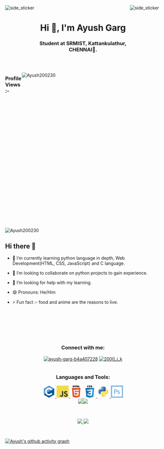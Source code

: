 <p>&nbsp;</P>




<img align="right"  width=100px height=150px alt="side_sticker" src="https://media.giphy.com/media/TEnXkcsHrP4YedChhA/giphy.gif" />
<img align="left"  width=100px height=150px alt="side_sticker" src="https://media.giphy.com/media/TEnXkcsHrP4YedChhA/giphy.gif" />




<p>&nbsp;</P>

<h1 align="center">Hi 👋, I'm Ayush Garg</h1>
<h3 align="center">Student at SRMIST, Kattankulathur, CHENNAI🌟.</h3>


<br>
<br>



<p><img align="right" src="https://raw.githubusercontent.com/Adam-pw/Adam-pw/main/animation_500_kxa883sd.gif" alt="Ayush200230" width=450 height=500 /></p>



<p align="right"> <h3><strong>Profile Views :-</strong></h3> <img src="https://komarev.com/ghpvc/?username=Ayush200230&label=Profile%20views&color=0e75b6&style=flat"
    alt="Ayush200230" /> 
</p>




## Hi there 👋
- 🌱 I’m currently learning python language in depth, Web Development(HTML, CSS, JavaScript) and C language.

- 👯 I’m looking to collaborate on python projects to gain experience.

- 🤔 I’m looking for help with my learning.

- 😄 Pronouns: He/Him

- ⚡ Fun fact :- food and anime are the reasons to live.

<!--
**Ayush200230/Ayush200230** is a ✨ _special_ ✨ repository because its `README.md` (this file) appears on your GitHub profile.

Here are some ideas to get you started:

- 🌱 I’m currently learning python language in depth.
- 👯 I’m looking to collaborate on python projects to gain experience.
- 🤔 I’m looking for help with my learning.
- 😄 Pronouns: He/Him
- ⚡ Fun fact :- food and anime are the reasons to live.
-->

<br>
<br>
<br>
<br>

<br>

<h3 align="center">Connect with me:</h3>
<p align="center">
<a href="https://www.linkedin.com/in/ayush-garg-b4a407228/" target="_blank"><img align="center" src="https://raw.githubusercontent.com/rahuldkjain/github-profile-readme-generator/master/src/images/icons/Social/linked-in-alt.svg" alt="ayush-garg-b4a407228" height="30" width="40" /></a>
<a href="mailto:humbleayush30@gmail.com?'Reching out to you'='Hi, I want to enquire about...'" rel="noopener" target="_blank"><img align="center" src="https://cdn-icons-png.flaticon.com/512/5968/5968534.png" alt="2000_i_k" height="30" width="30" /></fa>
</a>
<br>
<br>
<h3 align="center">Languages and Tools:</h3>
<p align="center">
<a href="https://www.cprogramming.com/" target="_blank" rel="noreferrer"> <img src="https://raw.githubusercontent.com/devicons/devicon/master/icons/c/c-original.svg" alt="c" width="40" height="40"/> </a>
<a href="https://developer.mozilla.org/en-US/docs/Web/JavaScript" target="_blank" rel="noreferrer"> <img src="https://raw.githubusercontent.com/devicons/devicon/master/icons/javascript/javascript-original.svg" alt="javascript" width="40" height="40"/> </a> 
</a> <a href="https://www.w3.org/html/" target="_blank" rel="noreferrer"> <img src="https://raw.githubusercontent.com/devicons/devicon/master/icons/html5/html5-original-wordmark.svg" alt="html5" width="40" height="40"/> </a>
<a href="https://www.w3schools.com/css/" target="_blank" rel="noreferrer"> <img src="https://raw.githubusercontent.com/devicons/devicon/master/icons/css3/css3-original-wordmark.svg" alt="css3" width="40" height="40"/> </a> 
<a href="https://www.python.org" target="_blank" rel="noreferrer"> <img src="https://raw.githubusercontent.com/devicons/devicon/master/icons/python/python-original.svg" alt="python" width="40" height="40"/> </a> 
<a href="https://www.photoshop.com/en" target="_blank" rel="noreferrer"> <img src="https://raw.githubusercontent.com/devicons/devicon/master/icons/photoshop/photoshop-line.svg" alt="photoshop" width="40" height="40"/> </a><br><img src="https://i.giphy.com/media/KzJkzjggfGN5Py6nkT/200.webp" width="100"><img src="https://i.giphy.com/media/IdyAQJVN2kVPNUrojM/200.webp" width="100">
</p>
<br>
<p align="center">
<a href="https://github.com/Ayush200230">
  <img height="200px" src="https://github-readme-stats.vercel.app/api?username=Ayush200230&show_icons=true&theme=radical"/>
  <img height="200px" src="https://github-readme-stats-eight-theta.vercel.app/api/top-langs/?username=Ayush200230&layout=compact&langs_count=8&theme=radical"/>
</a>
</p>

<br>

[![Ayush's github activity graph](https://activity-graph.herokuapp.com/graph?username=Ayush200230&cotton_candy)](https://github.com/Ayush200230)
